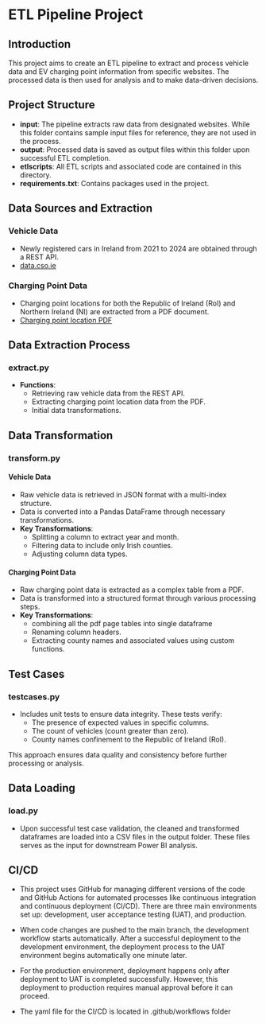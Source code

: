 # ETL Pipeline Project

## Introduction

This project aims to create an ETL pipeline to extract and process vehicle data and EV charging point information from specific websites. The processed data is then used for analysis and to make data-driven decisions.

## Project Structure

- **input**: The pipeline extracts raw data from designated websites. While this folder contains sample input files for reference, they are not used in the process.
- **output**: Processed data is saved as output files within this folder upon successful ETL completion.
- **etlscripts**: All ETL scripts and associated code are contained in this directory.
- **requirements.txt**: Contains packages used in the project.

## Data Sources and Extraction

### Vehicle Data

- Newly registered cars in Ireland from 2021 to 2024 are obtained through a REST API.
- [data.cso.ie](https://ws.cso.ie/public/api.restful/PxStat.Data.Cube_API.ReadDataset/TEM27/JSON-stat/2.0/en)

### Charging Point Data

- Charging point locations for both the Republic of Ireland (RoI) and Northern Ireland (NI) are extracted from a PDF document.
- [Charging point location PDF](https://esb.ie/what-we-do/ecars/charge-point-map)

## Data Extraction Process

### extract.py

- **Functions**:
  - Retrieving raw vehicle data from the REST API.
  - Extracting charging point location data from the PDF.
  - Initial data transformations.

## Data Transformation

### transform.py

#### Vehicle Data

- Raw vehicle data is retrieved in JSON format with a multi-index structure.
- Data is converted into a Pandas DataFrame through necessary transformations.
- **Key Transformations**:
  - Splitting a column to extract year and month.
  - Filtering data to include only Irish counties.
  - Adjusting column data types.

#### Charging Point Data

- Raw charging point data is extracted as a complex table from a PDF.
- Data is transformed into a structured format through various processing steps.
- **Key Transformations**:
  - combining all the pdf page tables into single dataframe
  - Renaming column headers.
  - Extracting county names and associated values using custom functions.

## Test Cases

### testcases.py

- Includes unit tests to ensure data integrity. These tests verify:
  - The presence of expected values in specific columns.
  - The count of vehicles (count greater than zero).
  - County names confinement to the Republic of Ireland (RoI).

This approach ensures data quality and consistency before further processing or analysis.

## Data Loading

### load.py

- Upon successful test case validation, the cleaned and transformed dataframes are loaded into a CSV files in the output folder. These files serves as the input for downstream Power BI analysis.


## CI/CD 

- This project uses GitHub for managing different versions of the code and GitHub Actions for automated processes like continuous integration and continuous deployment (CI/CD). There are three main environments set up: development, user acceptance testing (UAT), and production. 

- When code changes are pushed to the main branch, the development workflow starts automatically. After a successful deployment to the development environment, the deployment process to the UAT environment begins automatically one minute later. 

- For the production environment, deployment happens only after deployment to UAT is completed successfully. However, this deployment to production requires manual approval before it can proceed.

- The yaml file for the CI/CD is located in .github/workflows folder
